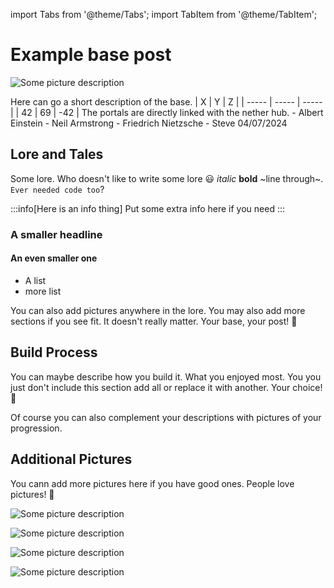 import Tabs from '@theme/Tabs';
import TabItem from '@theme/TabItem';

# Example base post

![Some picture description](/img/season1/2024-07-03_00.03.39.png)

<Tabs>
  <TabItem value="about" label="Description">
    Here can go a short description of the base.
  </TabItem>
  <TabItem value="coords" label="Coords" default>
    | X     | Y     | Z     | 
    | ----- | ----- | ----- |
    | 42    | 69    | -42   |
  </TabItem>
  <TabItem value="ncooords" label="Nether Directions">
    The portals are directly linked with the nether hub.
  </TabItem>
  <TabItem value="builders" label="Builders">
    - Albert Einstein
    - Neil Armstrong
    - Friedrich Nietzsche
    - Steve
  </TabItem>
  <TabItem value="date" label="Date Finished">
    04/07/2024
  </TabItem>
</Tabs>

## Lore and Tales

Some lore. Who doesn't like to write some lore 😃 *italic* **bold** ~line through~. `Ever needed code too`?

:::info[Here is an info thing]
Put some extra info here if you need
:::

### A smaller headline

#### An even smaller one

- A list
- more list

You can also add pictures anywhere in the lore. You may also add more sections if you see fit. It doesn't really matter. Your base, your post! 💪

## Build Process

You can maybe describe how you build it. What you enjoyed most. You you just don't include this section add all or replace it with another. Your choice! 💯

Of course you can also complement your descriptions with pictures of your progression.

## Additional Pictures

You cann add more pictures here if you have good ones. People love pictures! 🤩

![Some picture description](/img/season1/2024-07-03_00.03.39.png)

![Some picture description](/img/season1/2024-07-03_00.03.39.png)

![Some picture description](/img/season1/2024-07-03_00.03.39.png)

![Some picture description](/img/season1/2024-07-03_00.03.39.png)